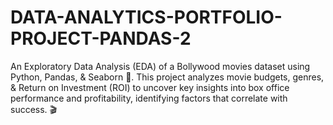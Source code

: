 # DATA-ANALYTICS-PORTFOLIO-PROJECT-PANDAS-2
An Exploratory Data Analysis (EDA) of a Bollywood movies dataset using Python, Pandas, &amp; Seaborn 🐍. This project analyzes movie budgets, genres, &amp; Return on Investment (ROI) to uncover key insights into box office performance and profitability, identifying factors that correlate with success. 🎬
